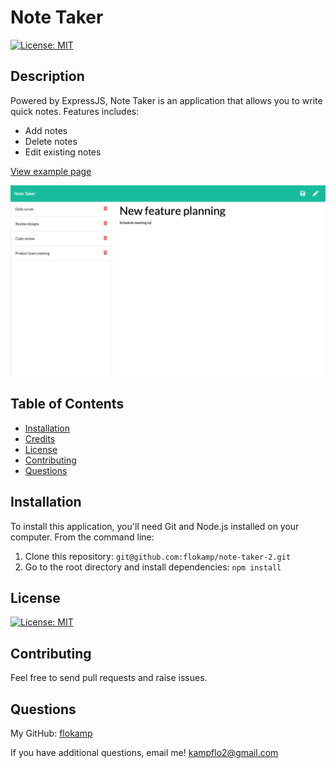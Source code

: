 # Note Taker

[![License: MIT](https://img.shields.io/badge/License-MIT-yellow.svg)](https://opensource.org/licenses/MIT)

## Description

Powered by ExpressJS, Note Taker is an application that allows you to write quick notes.
Features includes:
- Add notes
- Delete notes
- Edit existing notes

[View example page](https://my-note-taker-project.herokuapp.com/)

![Screenshot](/public/assets/images/note-taker.png)

## Table of Contents

- [Installation](#installation)
- [Credits](#credits)
- [License](#license)
- [Contributing](#contributing)
- [Questions](#questions)

## Installation

To install this application, you'll need Git and Node.js installed on your computer. From the command line:

1. Clone this repository: `git@github.com:flokamp/note-taker-2.git`
2. Go to the root directory and install dependencies: `npm install`


## License

[![License: MIT](https://img.shields.io/badge/License-MIT-yellow.svg)](https://opensource.org/licenses/MIT)

## Contributing

Feel free to send pull requests and raise issues.

## Questions

My GitHub: [flokamp](https://github.com/flokamp)

If you have additional questions, email me! kampflo2@gmail.com

